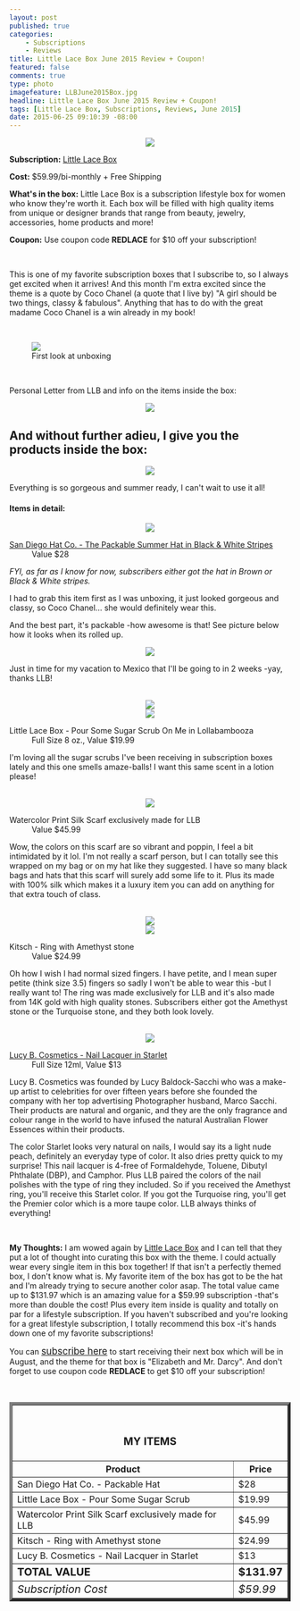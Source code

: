 ```yaml
---
layout: post
published: true
categories: 
    - Subscriptions
    - Reviews
title: Little Lace Box June 2015 Review + Coupon!
featured: false
comments: true
type: photo
imagefeature: LLBJune2015Box.jpg
headline: Little Lace Box June 2015 Review + Coupon!
tags: [Little Lace Box, Subscriptions, Reviews, June 2015]
date: 2015-06-25 09:10:39 -08:00
---
```


<center><img src='/images/LLBJune2015Box.jpg'></center>

<p><b>Subscription:</b> <a href="http://littlelacebox.com?rfsn=93842.4b16b" target="_blank">Little Lace Box</a></p>
<p><b>Cost:</b> $59.99/bi-monthly + Free Shipping</p>
<p><b>What's in the box:</b> Little Lace Box is a subscription lifestyle box for women who know they're worth it. Each box will be filled with high quality items from unique or designer brands that range from beauty, jewelry, accessories, home products and more!</p>
<p><b>Coupon:</b> Use coupon code <b>REDLACE</b> for $10 off your subscription!</p>
<br>

<p>This is one of my favorite subscription boxes that I subscribe to, so I always get excited when it arrives! And this month I'm extra excited since the theme is a quote by Coco Chanel (a quote that I live by) "A girl should be two things, classy & fabulous". Anything that has to do with the great madame Coco Chanel is a win already in my book!</p>
<br>

<figure>
      <img src='/images/LLBJune2015OpenBox.jpg'>
      <figcaption>First look at unboxing</figcaption>
</figure>
<br>

<p>Personal Letter from LLB and info on the items inside the box:</p>
<center><img src='/images/LLBJune2015Info3.jpg'></center>

## And without further adieu, I give you the products inside the box:

<center><img src='/images/LLBJune2015Items.jpg'></center>

<p>Everything is so gorgeous and summer ready, I can't wait to use it all!</p>

<H4>Items in detail:</H4>

<center><img src='/images/LLBJune2015Hat.jpg'></center>

<DL>
<DT><a href="http://www.sandiegohat.com/store/women-s-ultrabraid-large-brim-visor.html" target="_blank">San Diego Hat Co. - The Packable Summer Hat in Black & White Stripes</a></DT>
<DD>Value $28</DD>
</DL>

<p><i>FYI, as far as I know for now, subscribers either got the hat in Brown or Black & White stripes.</i></p>

<p>I had to grab this item first as I was unboxing, it just looked gorgeous and classy, so Coco Chanel... she would definitely wear this.</p> 

<p>And the best part, it's packable -how awesome is that! See picture below how it looks when its rolled up.</p>

<center><img src='/images/LLBJune2015Hat2.jpg'></center>

<p>Just in time for my vacation to Mexico that I'll be going to in 2 weeks -yay, thanks LLB!</p> 
<br>

<center><img src='/images/LLBJune2015Scrub.jpg'></center>
<center><img src='/images/LLBJune2015Scrub2.jpg'></center>

<DL>
<DT>Little Lace Box - Pour Some Sugar Scrub On Me in Lollabambooza</DT>
<DD>Full Size 8 oz., Value $19.99</DD>
</DL>

<p>I'm loving all the sugar scrubs I've been receiving in subscription boxes lately and this one smells amaze-balls! I want this same scent in a lotion please!</p>
<br>

<center><img src='/images/LLBJune2015Scarf.jpg'></center>

<DL>
<DT>Watercolor Print Silk Scarf exclusively made for LLB</DT>
<DD>Value $45.99</DD>
</DL>

<p>Wow, the colors on this scarf are so vibrant and poppin, I feel a bit intimidated by it lol. I'm not really a scarf person, but I can totally see this wrapped on my bag or on my hat like they suggested. I have so many black bags and hats that this scarf will surely add some life to it. Plus its made with 100% silk which makes it a luxury item you can add on anything for that extra touch of class.</p>
<br>

<center><img src='/images/LLBJune2015Ring.jpg'></center>
<center><img src='/images/LLBJune2015Ring2.jpg'></center>

<DL>
<DT>Kitsch - Ring with Amethyst stone</a></DT>
<DD>Value $24.99</DD>
</DL>

<p>Oh how I wish I had normal sized fingers. I have petite, and I mean super petite (think size 3.5) fingers so sadly I won't be able to wear this -but I really want to! The ring was made exclusively for LLB and it's also made from 14K gold with high quality stones. Subscribers either got the Amethyst stone or the Turquoise stone, and they both look lovely.</p>
<br>

<center><img src='/images/LLBJune2015NailPolish.jpg'></center>

<DL>
<DT><a href='http://www.lucybcosmetics.com/nails2.php#' target="_blank">Lucy B. Cosmetics - Nail Lacquer in Starlet</a></DT>
<DD>Full Size 12ml, Value $13</DD>
</DL>

<p>Lucy B. Cosmetics was founded by Lucy Baldock-Sacchi who was a make-up artist to celebrities for over fifteen years before she founded the company with her top advertising Photographer husband, Marco Sacchi. Their products are natural and organic, and they are the only fragrance and colour range in the world to have infused the natural Australian Flower Essences within their products.</p>
<p>The color Starlet looks very natural on nails, I would say its a light nude peach, definitely an everyday type of color. It also dries pretty quick to my surprise! This nail lacquer is 4-free of Formaldehyde, Toluene, Dibutyl Phthalate (DBP), and Camphor. Plus LLB paired the colors of the nail polishes with the type of ring they included. So if you received the Amethyst ring, you'll receive this Starlet color. If you got the Turquoise ring, you'll get the Premier color which is a more taupe color. LLB always thinks of everything!</p>
<br>

<p><i class="icon-exclamation-sign"></i><b> My Thoughts:</b> I am wowed again by <a href="http://littlelacebox.com?rfsn=93842.4b16b" target="_blank">Little Lace Box</a> and I can tell that they put a lot of thought into curating this box with the theme. I could actually wear every single item in this box together! If that isn't a perfectly themed box, I don't know what is. My favorite item of the box has got to be the hat and I'm already trying to secure another color asap. The total value came up to $131.97 which is an amazing value for a $59.99 subscription -that's more than double the cost! Plus every item inside is quality and totally on par for a lifestyle subscription. If you haven't subscribed and you're looking for a great lifestyle subscription, I totally recommend this box -it's hands down one of my favorite subscriptions!</p>

<p>You can <a href="http://littlelacebox.com?rfsn=93842.4b16b" target="_blank"><big>subscribe here</big></a> to start receiving their next box which will be in August, and the theme for that box is "Elizabeth and Mr. Darcy". And don't forget to use coupon code <b>REDLACE</b> to get $10 off your subscription!</p>

<br>

<TABLE  BORDER="5">
   <TR>
      <TH COLSPAN="2">
         <H3><BR><center>MY ITEMS</center></H3>
      </TH>
   </TR>
      <TH>Product</TH>
      <TH>Price</TH>
  <TR>
      <TD>San Diego Hat Co. - Packable Hat</TD>
      <TD>$28</TD>
   </TR>
   <TR>
      <TD>Little Lace Box - Pour Some Sugar Scrub</TD>
      <TD>$19.99</TD>
   </TR>
   <TR>
      <TD>Watercolor Print Silk Scarf exclusively made for LLB</TD>
      <TD>$45.99</TD>
   </TR>
   <TR>
      <TD>Kitsch - Ring with Amethyst stone</TD>
      <TD>$24.99</TD>
   </TR>
   <TR>
      <TD>Lucy B. Cosmetics - Nail Lacquer in Starlet</TD>
      <TD>$13</TD>
   </TR>
   <TR>
      <TD><b><big>TOTAL VALUE</big></b></TD>
      <TD><b><big>$131.97</big></b></TD>
   </TR>
   <TR>
      <TD><i><big>Subscription Cost</big></i></TD>
      <TD><i><big>$59.99</big></i></TD>
   </TR>
</TABLE>
